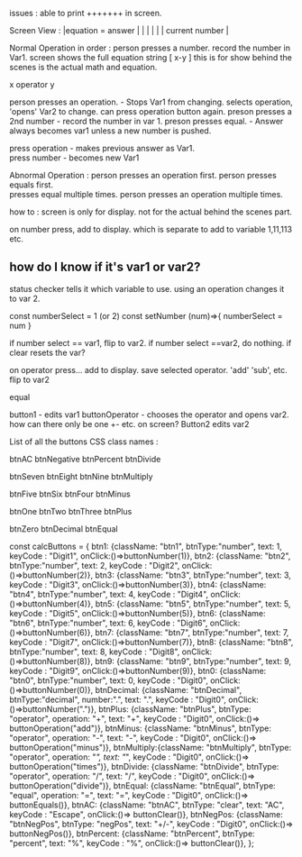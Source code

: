 
issues : 
able to print +++++++ in screen.





Screen View : 
|equation =     answer          |
|                               |
|                               |
|               current number  |


Normal Operation in order : 
person presses a number.    record the number in Var1.
screen shows the full equation string [ x-y ] this is for show
behind the scenes is the actual math and equation.

x operator y 

person presses an operation. - Stops Var1 from changing. selects operation, 'opens' Var2 to change. can press operation button again.
preson presses a 2nd number - record the number in var 1.
preson presses equal. - Answer always becomes var1 unless a new number is pushed. 

press operation  - makes previous answer as Var1.  
press number - becomes new Var1

Abnormal Operation : 
person presses an operation first.
person presses equals first.  
presses equal multiple times.
person presses an operation multiple times. 


how to :
screen is only for display.  not for the actual behind the scenes part.

on number press, add to display.  which is separate to add to variable  1,11,113 etc.

## how do I know if it's var1 or var2?  
status checker tells it which variable to use.
using an operation changes it to var 2.

const numberSelect = 1 (or 2)
const setNumber (num)=>{
    numberSelect = num
}

if number select == var1, flip to var2.
if number select ==var2, do nothing.
if clear resets the var?


on operator press... add to display.  save selected operator.  'add' 'sub', etc.
flip to var2

equal

button1 - edits var1
buttonOperator - chooses the operator and opens var2.   how can there only be one
 +- etc. on screen?
 Button2 edits var2


List of all the buttons CSS class names :


btnAC
btnNegative
btnPercent
btnDivide

btnSeven
btnEight
btnNine
btnMultiply

btnFive
btnSix
btnFour
btnMinus

btnOne
btnTwo
btnThree
btnPlus

btnZero
btnDecimal
btnEqual









const calcButtons = {
    btn1: {className: "btn1", btnType:"number", text: 1, keyCode : "Digit1", onClick:()=>buttonNumber(1)},
    btn2: {className: "btn2", btnType:"number", text: 2, keyCode : "Digit2", onClick:()=>buttonNumber(2)},
    btn3: {className: "btn3", btnType:"number", text: 3, keyCode : "Digit3", onClick:()=>buttonNumber(3)},
    btn4: {className: "btn4", btnType:"number", text: 4, keyCode : "Digit4", onClick:()=>buttonNumber(4)},
    btn5: {className: "btn5", btnType:"number", text: 5, keyCode : "Digit5", onClick:()=>buttonNumber(5)},
    btn6: {className: "btn6", btnType:"number", text: 6, keyCode : "Digit6", onClick:()=>buttonNumber(6)},
    btn7: {className: "btn7", btnType:"number", text: 7, keyCode : "Digit7", onClick:()=>buttonNumber(7)},
    btn8: {className: "btn8", btnType:"number", text: 8, keyCode : "Digit8", onClick:()=>buttonNumber(8)},
    btn9: {className: "btn9", btnType:"number", text: 9, keyCode : "Digit9", onClick:()=>buttonNumber(9)},
    btn0: {className: "btn0", btnType:"number", text: 0, keyCode : "Digit0", onClick:()=>buttonNumber(0)},
    btnDecimal: {className: "btnDecimal", btnType:"decimal", number:".", text: ".", keyCode : "Digit0", onClick:()=>buttonNumber(".")},
    btnPlus:    {className: "btnPlus", btnType: "operator", operation: "+", text: "+", keyCode : "Digit0", onClick:()=> buttonOperation("add")},
    btnMinus:   {className: "btnMinus", btnType: "operator", operation: "-", text: "-", keyCode : "Digit0", onClick:()=> buttonOperation("minus")},
    btnMultiply:{className: "btnMultiply", btnType: "operator", operation: "*", text: "*", keyCode : "Digit0", onClick:()=> buttonOperation("times")},
    btnDivide:  {className: "btnDivide", btnType: "operator", operation: "/", text: "/", keyCode : "Digit0", onClick:()=> buttonOperation("divide")},
    btnEqual:   {className: "btnEqual", btnType: "equal", operation: "=", text: "=", keyCode : "Digit0", onClick:()=> buttonEquals()},
    btnAC:      {className: "btnAC", btnType: "clear", text: "AC", keyCode : "Escape", onClick:()=> buttonClear()},
    btnNegPos:  {className: "btnNegPos", btnType: "negPos", text: "+/-", keyCode : "Digit0", onClick:()=> buttonNegPos()},
    btnPercent: {className: "btnPercent", btnType: "percent", text: "%", keyCode : "%", onClick:()=> buttonClear()},
  }; 